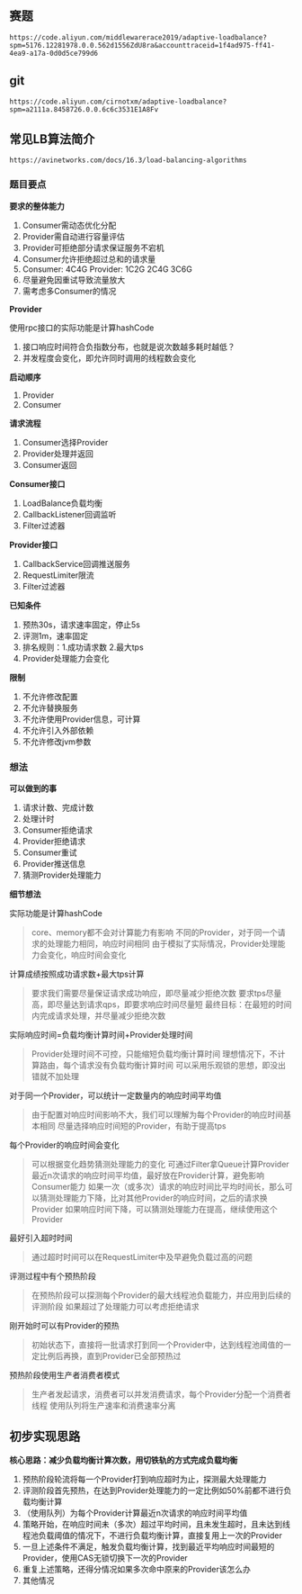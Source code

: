 ## 赛题
``` 
https://code.aliyun.com/middlewarerace2019/adaptive-loadbalance?spm=5176.12281978.0.0.562d1556ZdU8ra&accounttraceid=1f4ad975-ff41-4ea9-a17a-0d0d5ce799d6
```

## git

```
https://code.aliyun.com/cirnotxm/adaptive-loadbalance?spm=a2111a.8458726.0.0.6c6c3531E1A8Fv
```

## 常见LB算法简介
```
https://avinetworks.com/docs/16.3/load-balancing-algorithms
```

### 题目要点

**要求的整体能力**

1. Consumer需动态优化分配
2. Provider需自动进行容量评估
3. Provider可拒绝部分请求保证服务不宕机
4. Consumer允许拒绝超过总和的请求量
5. Consumer: 4C4G  Provider: 1C2G 2C4G 3C6G
6. 尽量避免因重试导致流量放大
7. 需考虑多Consumer的情况

**Provider**

使用rpc接口的实际功能是计算hashCode

1. 接口响应时间符合负指数分布，也就是说次数越多耗时越低？
2. 并发程度会变化，即允许同时调用的线程数会变化

**启动顺序**

1. Provider
2. Consumer

**请求流程**

1. Consumer选择Provider
2. Provider处理并返回
3. Consumer返回

**Consumer接口**

1. LoadBalance负载均衡
2. CallbackListener回调监听
3. Filter过滤器

**Provider接口**

1. CallbackService回调推送服务
2. RequestLimiter限流
3. Filter过滤器

**已知条件**

1. 预热30s，请求速率固定，停止5s
2. 评测1m，速率固定
3. 排名规则：1.成功请求数 2.最大tps
4. Provider处理能力会变化

**限制**

1. 不允许修改配置
2. 不允许替换服务
3. 不允许使用Provider信息，可计算
4. 不允许引入外部依赖
5. 不允许修改jvm参数

### 想法

**可以做到的事**

1. 请求计数、完成计数
2. 处理计时
3. Consumer拒绝请求
4. Provider拒绝请求
5. Consumer重试
6. Provider推送信息
7. 猜测Provider处理能力

**细节想法**

实际功能是计算hashCode
>core、memory都不会对计算能力有影响
不同的Provider，对于同一个请求的处理能力相同，响应时间相同
由于模拟了实际情况，Provider处理能力会变化，响应时间会变化

计算成绩按照成功请求数+最大tps计算
>要求我们需要尽量保证请求成功响应，即尽量减少拒绝次数
要求tps尽量高，即尽量达到请求qps，即要求响应时间尽量短
最终目标：在最短的时间内完成请求处理，并尽量减少拒绝次数

实际响应时间=负载均衡计算时间+Provider处理时间
>Provider处理时间不可控，只能缩短负载均衡计算时间
理想情况下，不计算路由，每个请求没有负载均衡计算时间
可以采用乐观锁的思想，即没出错就不加处理

对于同一个Provider，可以统计一定数量内的响应时间平均值
>由于配置对响应时间影响不大，我们可以理解为每个Provider的响应时间基本相同
尽量选择响应时间短的Provider，有助于提高tps

每个Provider的响应时间会变化
>可以根据变化趋势猜测处理能力的变化
可通过Filter拿Queue计算Provider最近n次请求的响应时间平均值，最好放在Provider计算，避免影响Consumer能力
如果一次（或多次）请求的响应时间比平均时间长，那么可以猜测处理能力下降，比对其他Provider的响应时间，之后的请求换Provider
如果响应时间下降，可以猜测处理能力在提高，继续使用这个Provider

最好引入超时时间
>通过超时时间可以在RequestLimiter中及早避免负载过高的问题

评测过程中有个预热阶段
>在预热阶段可以探测每个Provider的最大线程池负载能力，并应用到后续的评测阶段
如果超过了处理能力可以考虑拒绝请求

刚开始时可以有Provider的预热
>初始状态下，直接将一批请求打到同一个Provider中，达到线程池阈值的一定比例后再换，直到Provider已全部预热过

预热阶段使用生产者消费者模式
>生产者发起请求，消费者可以并发消费请求，每个Provider分配一个消费者线程
使用队列将生产速率和消费速率分离

## 初步实现思路

**核心思路：减少负载均衡计算次数，用切铁轨的方式完成负载均衡**

1. 预热阶段轮流将每一个Provider打到响应超时为止，探测最大处理能力
2. 评测阶段首先预热，在达到Provider处理能力的一定比例如50%前都不进行负载均衡计算
3. （使用队列）为每个Provider计算最近n次请求的响应时间平均值
4. 策略开始，在响应时间未（多次）超过平均时间，且未发生超时，且未达到线程池负载阈值的情况下，不进行负载均衡计算，直接复用上一次的Provider
5. 一旦上述条件不满足，触发负载均衡计算，找到最近平均响应时间最短的Provider，使用CAS无锁切换下一次的Provider
6. 重复上述策略，还得分情况如果多次命中原来的Provider该怎么办
7. 其他情况